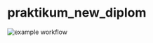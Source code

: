 # praktikum_new_diplom
![example workflow](https://github.com/dayterr/foodgram-project-react/actions/workflows/foodgram-workfolow.yml/badge.svg)
